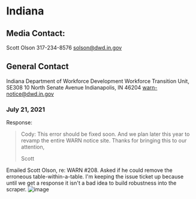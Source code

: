 # Indiana

## Media Contact:
Scott Olson
317-234-8576
solson@dwd.in.gov

## General Contact
Indiana Department of Workforce Development
Workforce Transition Unit, SE308
10 North Senate Avenue
Indianapolis, IN 46204
warn-notice@dwd.in.gov

### July 21, 2021
Response:

>Cody:
>This error should be fixed soon.
>And we plan later this year to revamp the entire WARN notice site.
>Thanks for bringing this to our attention,
>
>Scott
>
Emailed Scott Olson, re: WARN #208. Asked if he could remove the erroneous table-within-a-table. I'm keeping the issue ticket up because until we get a response it isn't a bad idea to build robustness into the scraper.
![image](https://user-images.githubusercontent.com/20691507/126534841-676a823d-0255-4282-8dad-34d59f6a2bdc.png)
